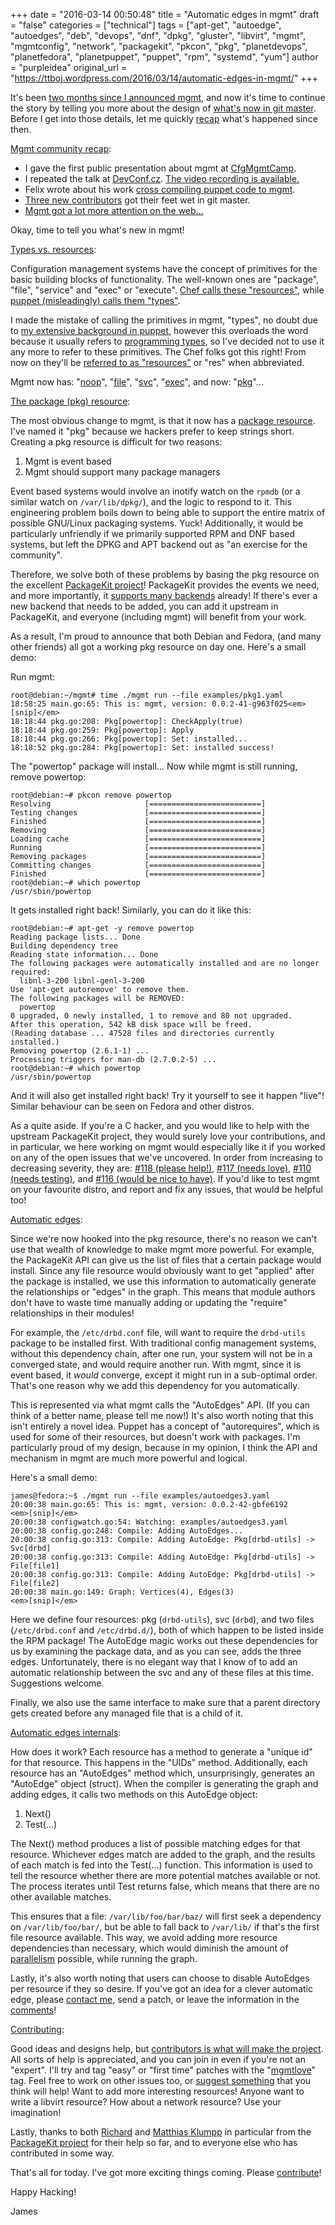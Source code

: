 +++
date = "2016-03-14 00:50:48"
title = "Automatic edges in mgmt"
draft = "false"
categories = ["technical"]
tags = ["apt-get", "autoedge", "autoedges", "deb", "devops", "dnf", "dpkg", "gluster", "libvirt", "mgmt", "mgmtconfig", "network", "packagekit", "pkcon", "pkg", "planetdevops", "planetfedora", "planetpuppet", "puppet", "rpm", "systemd", "yum"]
author = "purpleidea"
original_url = "https://ttboj.wordpress.com/2016/03/14/automatic-edges-in-mgmt/"
+++

It's been <a href="/blog/2016/01/18/next-generation-configuration-mgmt/">two months since I announced mgmt</a>, and now it's time to continue the story by telling you more about the design of <a href="https://github.com/purpleidea/mgmt/">what's now in git master</a>. Before I get into those details, let me quickly <a href="https://www.youtube.com/watch?v=M4vqr3_ROIk&t=748&html5=1">recap</a> what's happened since then.

<span style="text-decoration:underline;">Mgmt community recap</span>:

<ul>
    <li>I gave the first public presentation about mgmt at <a href="http://cfgmgmtcamp.eu/schedule/speakers/JamesShubin.html">CfgMgmtCamp</a>.</li>
    <li>I repeated the talk at <a href="https://devconfcz2016.sched.org/event/5m14/next-generation-config-mgmt">DevConf.cz</a>. <a href="https://www.youtube.com/watch?v=GVhpPF0j-iE&html5=1">The video recording is available.</a></li>
    <li>Felix wrote about his work <a href="https://ffrank.github.io/features/2016/02/18/from-catalog-to-mgmt/">cross compiling puppet code to mgmt</a>.</li>
    <li><a href="https://github.com/purpleidea/mgmt/graphs/contributors">Three new contributors</a> got their feet wet in git master.</li>
    <li><a href="https://github.com/purpleidea/mgmt/#on-the-web">Mgmt got a lot more attention on the web...</a></li>
</ul>

Okay, time to tell you what's new in mgmt!

<span style="text-decoration:underline;">Types vs. resources</span>:

Configuration management systems have the concept of primitives for the basic building blocks of functionality. The well-known ones are "package", "file", "service" and "exec" or "execute". <a href="https://docs.chef.io/resource.html">Chef calls these "resources"</a>, while <a href="https://docs.puppetlabs.com/puppet/latest/reference/type.html">puppet (misleadingly) calls them "types"</a>.

I made the mistake of calling the primitives in mgmt, "types", no doubt due to <a href="/tags/puppet/">my extensive background in puppet</a>, however this overloads the word because it usually refers to <a href="https://en.wikipedia.org/wiki/Type_system">programming types</a>, so I've decided not to use it any more to refer to these primitives. The Chef folks got this right! From now on they'll be <a href="https://github.com/purpleidea/mgmt/commit/3a8538437743d2151c73c108f75a93d6f1fbff17">referred to as "resources"</a> or "res" when abbreviated.

Mgmt now has: "<a href="https://github.com/purpleidea/mgmt/blob/master/resources.go#L18">noop</a>", "<a href="https://github.com/purpleidea/mgmt/blob/master/file.go#L18">file</a>", "<a href="https://github.com/purpleidea/mgmt/blob/master/svc.go#L18">svc</a>", "<a href="https://github.com/purpleidea/mgmt/blob/master/exec.go#L18">exec</a>", and now: "<a href="https://github.com/purpleidea/mgmt/blob/master/pkg.go#L18">pkg</a>"...

<span style="text-decoration:underline;">The package (pkg) resource</span>:

The most obvious change to mgmt, is that it now has a <a href="https://github.com/purpleidea/mgmt/commit/3b5678dd91945427b0fb8a86992c7d9117819ff6">package resource</a>. I've named it "pkg" because we hackers prefer to keep strings short. Creating a pkg resource is difficult for two reasons:

<ol>
    <li>Mgmt is event based</li>
    <li>Mgmt should support many package managers</li>
</ol>

Event based systems would involve an inotify watch on the <code>rpmdb</code> (or a similar watch on <code>/var/lib/dpkg/</code>), and the logic to respond to it. This engineering problem boils down to being able to support the entire matrix of possible GNU/Linux packaging systems. Yuck! Additionally, it would be particularly unfriendly if we primarily supported RPM and DNF based systems, but left the DPKG and APT backend out as "an exercise for the community".

Therefore, we solve both of these problems by basing the pkg resource on the excellent <a href="https://www.freedesktop.org/software/PackageKit/">PackageKit project</a>! PackageKit provides the events we need, and more importantly, it <a href="https://www.freedesktop.org/software/PackageKit/pk-matrix.html">supports many backends</a> already! If there's ever a new backend that needs to be added, you can add it upstream in PackageKit, and everyone (including mgmt) will benefit from your work.

As a result, I'm proud to announce that both Debian and Fedora, (and many other friends) all got a working pkg resource on day one. Here's a small demo:

Run mgmt:

```
root@debian:~/mgmt# time ./mgmt run --file examples/pkg1.yaml 
18:58:25 main.go:65: This is: mgmt, version: 0.0.2-41-g963f025<em>
[snip]</em>
18:18:44 pkg.go:208: Pkg[powertop]: CheckApply(true)
18:18:44 pkg.go:259: Pkg[powertop]: Apply
18:18:44 pkg.go:266: Pkg[powertop]: Set: installed...
18:18:52 pkg.go:284: Pkg[powertop]: Set: installed success!
```
The "powertop" package will install... Now while mgmt is still running, remove powertop:

```
root@debian:~# pkcon remove powertop
Resolving                     [=========================]         
Testing changes               [=========================]         
Finished                      [=========================]         
Removing                      [=========================]         
Loading cache                 [=========================]         
Running                       [=========================]         
Removing packages             [=========================]         
Committing changes            [=========================]         
Finished                      [=========================]         
root@debian:~# which powertop
/usr/sbin/powertop
```
It gets installed right back! Similarly, you can do it like this:

```
root@debian:~# apt-get -y remove powertop
Reading package lists... Done
Building dependency tree       
Reading state information... Done
The following packages were automatically installed and are no longer required:
  libnl-3-200 libnl-genl-3-200
Use 'apt-get autoremove' to remove them.
The following packages will be REMOVED:
  powertop
0 upgraded, 0 newly installed, 1 to remove and 80 not upgraded.
After this operation, 542 kB disk space will be freed.
(Reading database ... 47528 files and directories currently installed.)
Removing powertop (2.6.1-1) ...
Processing triggers for man-db (2.7.0.2-5) ...
root@debian:~# which powertop
/usr/sbin/powertop
```
And it will also get installed right back! Try it yourself to see it happen "live"! Similar behaviour can be seen on Fedora and other distros.

As a quite aside. If you're a C hacker, and you would like to help with the upstream PackageKit project, they would surely love your contributions, and in particular, we here working on mgmt would especially like it if you worked on any of the open issues that we've uncovered. In order from increasing to decreasing severity, they are: <a href="https://github.com/hughsie/PackageKit/issues/118">#118 (please help!)</a>, <a href="https://github.com/hughsie/PackageKit/issues/117">#117 (needs love)</a>, <a href="https://github.com/hughsie/PackageKit/issues/110">#110 (needs testing)</a>, and <a href="https://github.com/hughsie/PackageKit/issues/116">#116 (would be nice to have)</a>. If you'd like to test mgmt on your favourite distro, and report and fix any issues, that would be helpful too!

<span style="text-decoration:underline;">Automatic edges</span>:

Since we're now hooked into the pkg resource, there's no reason we can't use that wealth of knowledge to make mgmt more powerful. For example, the PackageKit API can give us the list of files that a certain package would install. Since any file resource would obviously want to get "applied" after the package is installed, we use this information to automatically generate the relationships or "edges" in the graph. This means that module authors don't have to waste time manually adding or updating the "require" relationships in their modules!

For example, the <code>/etc/drbd.conf</code> file, will want to require the <code>drbd-utils</code> package to be installed first. With traditional config management systems, without this dependency chain, after one run, your system will not be in a converged state, and would require another run. With mgmt, since it is event based, it <em>would</em> converge, except it might run in a sub-optimal order. That's one reason why we add this dependency for you automatically.

This is represented via what mgmt calls the "AutoEdges" API. (If you can think of a better name, please tell me now!) It's also worth noting that this isn't entirely a novel idea. Puppet has a concept of "autorequires", which is used for some of their resources, but doesn't work with packages. I'm particularly proud of my design, because in my opinion, I think the API and mechanism in mgmt are much more powerful and logical.

Here's a small demo:

```
james@fedora:~$ ./mgmt run --file examples/autoedges3.yaml 
20:00:38 main.go:65: This is: mgmt, version: 0.0.2-42-gbfe6192
<em>[snip]</em>
20:00:38 configwatch.go:54: Watching: examples/autoedges3.yaml
20:00:38 config.go:248: Compile: Adding AutoEdges...
20:00:38 config.go:313: Compile: Adding AutoEdge: Pkg[drbd-utils] -> Svc[drbd]
20:00:38 config.go:313: Compile: Adding AutoEdge: Pkg[drbd-utils] -> File[file1]
20:00:38 config.go:313: Compile: Adding AutoEdge: Pkg[drbd-utils] -> File[file2]
20:00:38 main.go:149: Graph: Vertices(4), Edges(3)
<em>[snip]</em>
```
Here we define four resources: pkg (<code>drbd-utils</code>), svc (<code>drbd</code>), and two files (<code>/etc/drbd.conf</code> and <code>/etc/drbd.d/</code>), both of which happen to be listed inside the RPM package! The AutoEdge magic works out these dependencies for us by examining the package data, and as you can see, adds the three edges. Unfortunately, there is no elegant way that I know of to add an automatic relationship between the svc and any of these files at this time. Suggestions welcome.

Finally, we also use the same interface to make sure that a parent directory gets created before any managed file that is a child of it.

<span style="text-decoration:underline;">Automatic edges internals</span>:

How does it work? Each resource has a method to generate a "unique id" for that resource. This happens in the "UIDs" method. Additionally, each resource has an "AutoEdges" method which, unsurprisingly, generates an "AutoEdge" object (struct). When the compiler is generating the graph and adding edges, it calls two methods on this AutoEdge object:

<ol>
    <li>Next()</li>
    <li>Test(...)</li>
</ol>

The Next() method produces a list of possible matching edges for that resource. Whichever edges match are added to the graph, and the results of each match is fed into the Test(...) function. This information is used to tell the resource whether there are more potential matches available or not. The process iterates until Test returns false, which means that there are no other available matches.

This ensures that a file: <code>/var/lib/foo/bar/baz/</code> will first seek a dependency on <code>/var/lib/foo/bar/</code>, but be able to fall back to <code>/var/lib/</code> if that's the first file resource available. This way, we avoid adding more resource dependencies than necessary, which would diminish the amount of <a href="/blog/2016/01/18/next-generation-configuration-mgmt/">parallelism</a> possible, while running the graph.

Lastly, it's also worth noting that users can choose to disable AutoEdges per resource if they so desire. If you've got an idea for a clever automatic edge, please <a href="/contact/">contact me</a>, send a patch, or leave the information in the <a href="#comments">comments</a>!

<span style="text-decoration:underline;">Contributing</span>:

Good ideas and designs help, but <a href="https://web.libera.chat/?channels=#mgmtconfig">contributors is what will make the project</a>. All sorts of help is appreciated, and you can join in even if you're not an "expert". I'll try and tag "easy" or "first time" patches with the "<a href="https://github.com/purpleidea/mgmt/labels/mgmtlove">mgmtlove</a>" tag. Feel free to work on other issues too, or <a href="https://github.com/purpleidea/mgmt/issues/">suggest something</a> that you think will help! Want to add more interesting resources! Anyone want to write a libvirt resource? How about a network resource? Use your imagination!

Lastly, thanks to both <a href="https://github.com/hughsie/">Richard</a> and <a href="https://github.com/ximion/">Matthias Klumpp</a> in particular from the <a href="https://github.com/hughsie/PackageKit/">PackageKit project</a> for their help so far, and to everyone else who has contributed in some way.

That's all for today. I've got more exciting things coming. Please <a href="https://github.com/purpleidea/mgmt/">contribute</a>!

Happy Hacking!

James


